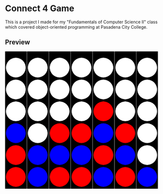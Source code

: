 # Connect 4 Game
This is a project I made for my "Fundamentals of Computer Science II" class which covered object-oriented programming at Pasadena City College.

## Preview
![Connect 4 preview](./images/connect4preview.png)